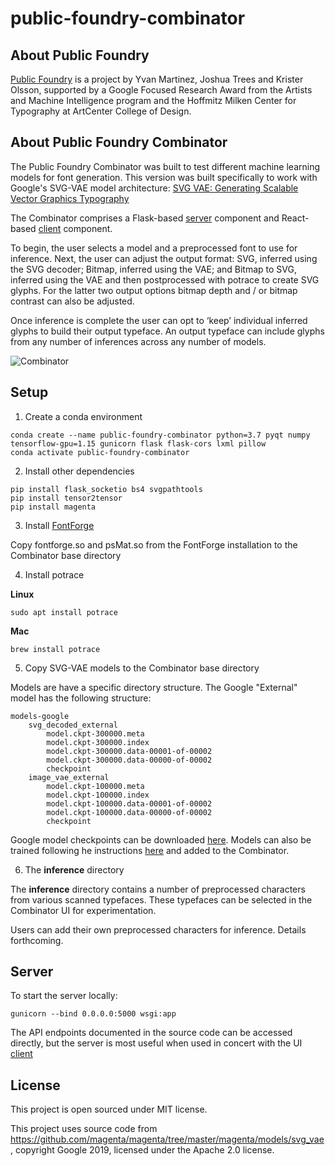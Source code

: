 # public-foundry-combinator

## About Public Foundry

[Public Foundry](http://publicfoundry.ai) is a project by Yvan Martinez, Joshua Trees and Krister Olsson, supported by a Google Focused Research Award from the Artists and Machine Intelligence program and the Hoffmitz Milken Center for Typography at ArtCenter College of Design.

## About Public Foundry Combinator

The Public Foundry Combinator was built to test different machine learning models for font generation. This version was built specifically to work with Google's SVG-VAE model architecture: [SVG VAE: Generating Scalable Vector Graphics Typography](https://magenta.tensorflow.org/svg-vae)

The Combinator comprises a Flask-based [server](https://github.com/kolsson/public-foundry-combinator) component and React-based [client](https://github.com/kolsson/public-foundry-combinator-ui) component.

To begin, the user selects a model and a preprocessed font to use for inference. Next, the user can adjust the output format: SVG, inferred using the SVG decoder; Bitmap, inferred using the VAE; and Bitmap to SVG, inferred using the VAE and then postprocessed with potrace to create SVG glyphs. For the latter two output options bitmap depth and / or bitmap contrast can also be adjusted.

Once inference is complete the user can opt to ‘keep’ individual inferred glyphs to build their output typeface. An output typeface can include glyphs from any number of inferences across any number of models.

![Combinator](http://publicfoundry.ai/assets/combinator.png)

## Setup

1. Create a conda environment
```
conda create --name public-foundry-combinator python=3.7 pyqt numpy tensorflow-gpu=1.15 gunicorn flask flask-cors lxml pillow
conda activate public-foundry-combinator
```    
2. Install other dependencies
```
pip install flask_socketio bs4 svgpathtools
pip install tensor2tensor
pip install magenta
```
3. Install [FontForge](https://github.com/fontforge/fontforge/releases/tag/20190801) 

Copy fontforge.so and psMat.so from the FontForge installation to the Combinator base directory

4. Install potrace

**Linux**
```
sudo apt install potrace
```
**Mac**
```
brew install potrace
```

5. Copy SVG-VAE models to the Combinator base directory

Models are have a specific directory structure. The Google "External" model has the following structure:
```
models-google
    svg_decoded_external
        model.ckpt-300000.meta
        model.ckpt-300000.index
        model.ckpt-300000.data-00001-of-00002
        model.ckpt-300000.data-00000-of-00002
        checkpoint
    image_vae_external
        model.ckpt-100000.meta
        model.ckpt-100000.index
        model.ckpt-100000.data-00001-of-00002
        model.ckpt-100000.data-00000-of-00002
        checkpoint
```      
Google model checkpoints can be downloaded [here](https://storage.googleapis.com/magentadata/models/svg_vae/svg_vae.tar.gz).
Models can also be trained following he instructions [here](https://github.com/magenta/magenta/tree/master/magenta/models/svg_vae) and added to the Combinator.

6. The **inference** directory 

The **inference** directory contains a number of preprocessed characters from various scanned typefaces. These typefaces can be selected in the Combinator UI for experimentation. 

Users can add their own preprocessed characters for inference. Details forthcoming.

## Server

To start the server locally:
```
gunicorn --bind 0.0.0.0:5000 wsgi:app
```

The API endpoints documented in the source code can be accessed directly, but the server is most useful when used in concert with the UI [client](https://github.com/kolsson/public-foundry-combinator-ui)

## License

This project is open sourced under MIT license.

This project uses source code from https://github.com/magenta/magenta/tree/master/magenta/models/svg_vae, copyright Google 2019, licensed under the Apache 2.0 license.
